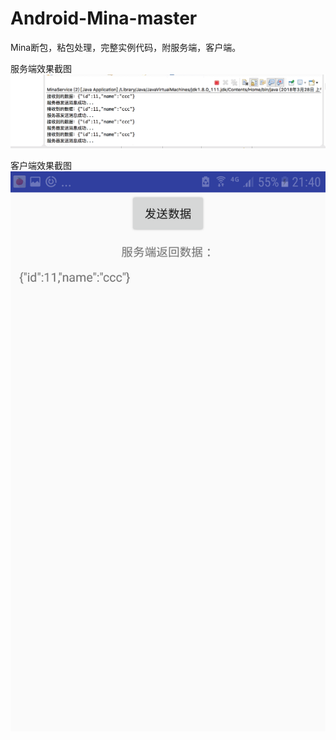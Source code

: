 # Android-Mina-master
Mina断包，粘包处理，完整实例代码，附服务端，客户端。


 服务端效果截图
![image](https://github.com/lb1207087645/Android-Mina-master/blob/master/screenshots/server.png)
 
 
 客户端效果截图
 ![image](https://github.com/lb1207087645/Android-Mina-master/blob/master/screenshots/client.png)
 

